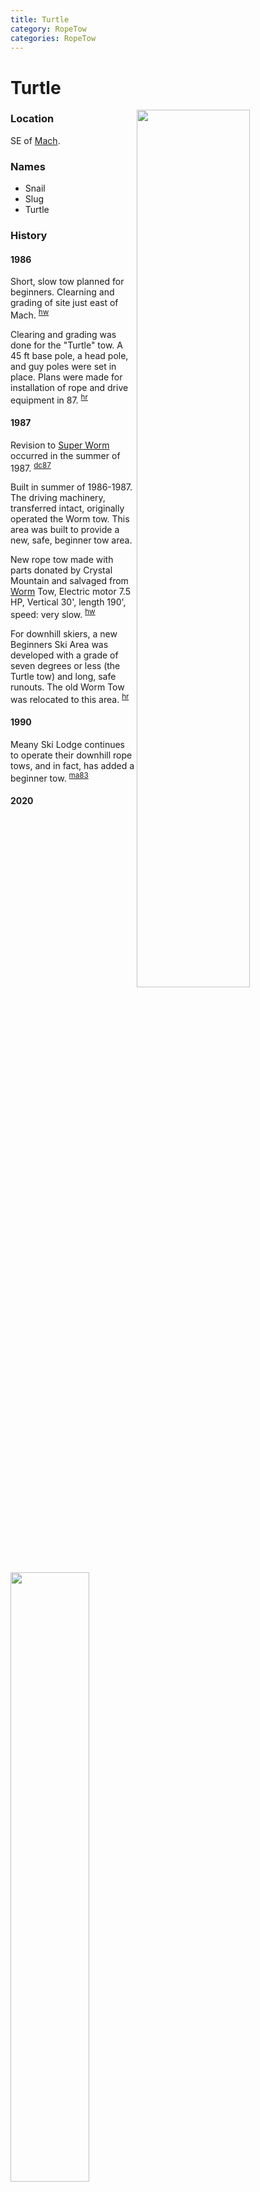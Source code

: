 ```yaml
---
title: Turtle
category: RopeTow
categories: RopeTow
---
```

# Turtle
<img src="/img/2020-Turtle.jpeg" style="width: 60%;" align="right">

### Location

SE of [Mach](/Mach).

### Names

* Snail
* Slug
* Turtle

### History

#### 1986

Short, slow tow planned for beginners. Clearning and grading of site just east of Mach. <sup>[hw][]</sup>

Clearing and grading was done for the "Turtle" tow. A 45 ft base pole, a head pole, and guy poles were set in place. Plans were made for installation of rope and drive equipment in 87. <sup>[hr][]</sup>

#### 1987

Revision to [Super Worm](/Super-Worm) occurred in the summer of 1987. <sup>[dc87][]</sup>

Built in summer of 1986-1987. The driving machinery, transferred intact, originally operated the Worm tow. This area was built to provide a new, safe, beginner tow area.

New rope tow made with parts donated by Crystal Mountain and salvaged from [Worm](/Worm) Tow, Electric motor 7.5 HP, Vertical 30', length 190', speed: very slow. <sup>[hw][]</sup>

For downhill skiers, a new Beginners Ski Area was developed with a grade of seven degrees or less (the Turtle tow) and long, safe runouts. The old Worm Tow was relocated to this area. <sup>[hr][]</sup>

#### 1990

Meany Ski Lodge continues to operate their downhill rope tows, and in fact, has added a beginner tow. <sup>[ma83][]</sup>

#### 2020

<img src="/img/2020-Turtle-Cert.jpeg" style="width: 50%;">


[dc87]: /Person/Dave-Claar#1987
[hw]: /History/Walt "Meany History, by Walt Little"
[hr]: /History/Reports "Meany History Reports, by Idona Kellogg"
[ma83]: /Mountaineer-Annual#1983-1990
